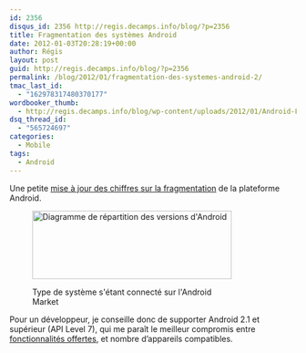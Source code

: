 ```yaml
---
id: 2356
disqus_id: 2356 http://regis.decamps.info/blog/?p=2356
title: Fragmentation des systèmes Android
date: 2012-01-03T20:28:19+00:00
author: Régis
layout: post
guid: http://regis.decamps.info/blog/?p=2356
permalink: /blog/2012/01/fragmentation-des-systemes-android-2/
tmac_last_id:
  - "162978317480370177"
wordbooker_thumb:
  - http://regis.decamps.info/blog/wp-content/uploads/2012/01/Android-Fragmentation-350x120.png
dsq_thread_id:
  - "565724697"
categories:
  - Mobile
tags:
  - Android
---
```

Une petite [mise à jour des chiffres sur la fragmentation](http://regis.decamps.info/blog/2011/03/fragmentation-des-systemes-android/ "Derniers chiffres de mars 2011") de la plateforme Android.<figure id="attachment_2357" style="width: 350px" class="wp-caption alignnone">

<a href="http://regis.decamps.info/blog/2012/01/fragmentation-des-systemes-android-2/android-fragmentation/" rel="attachment wp-att-2357"><img src="http://regis.decamps.info/blog/wp-content/uploads/2012/01/Android-Fragmentation-350x120.png" alt="Diagramme de répartition des versions d&#039;Android" title="Android Fragmentation" width="350" height="120" class="size-medium wp-image-2357" srcset="http://regis.decamps.info/blog/wp-content/uploads/2012/01/Android-Fragmentation-350x120.png 350w, http://regis.decamps.info/blog/wp-content/uploads/2012/01/Android-Fragmentation.png 1005w" sizes="(max-width: 350px) 100vw, 350px" /></a><figcaption class="wp-caption-text">Type de système s'étant connecté sur l'Android Market</figcaption></figure> 

Pour un développeur, je conseille donc de supporter Android 2.1 et supérieur (API Level 7), qui me paraît le meilleur compromis entre [fonctionnalités offertes](http://developer.android.com/sdk/android-2.0-highlights.html "Android 2.x platform highlights"), et nombre d’appareils compatibles.
